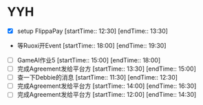 # YYH
- [x] setup FlippaPay [startTime:: 12:30]  [endTime:: 13:30]
-  等Ruoxi开Event [startTime:: 18:00]  [endTime:: 19:30]
- [ ]  GameAI作业5 [startTime:: 15:00]  [endTime:: 18:00]
- [ ] 完成Agreement发给平台方 [startTime:: 13:30]  [endTime:: 15:00]
- [ ] 查一下Debbie的消息 [startTime:: 11:30]  [endTime:: 12:30]
- [ ] 完成Agreement发给平台方 [startTime:: 14:00]  [endTime:: 16:30]
- [ ] 完成Agreement发给平台方 [startTime:: 12:00]  [endTime:: 14:30]
